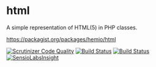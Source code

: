html
====

A simple representation of HTML(5) in PHP classes.

https://packagist.org/packages/hemio/html

[![Scrutinizer Code Quality](https://scrutinizer-ci.com/g/qua-bla/html/badges/quality-score.png?b=master)](https://scrutinizer-ci.com/g/qua-bla/html/?branch=master) [![Build Status](https://scrutinizer-ci.com/g/qua-bla/html/badges/build.png?b=master)](https://scrutinizer-ci.com/g/qua-bla/html/build-status/master) [![Build Status](https://travis-ci.org/qua-bla/html.svg?branch=master)](https://travis-ci.org/qua-bla/html) [![SensioLabsInsight](https://insight.sensiolabs.com/projects/ff5af556-6e32-4776-9039-37af27fc322f/mini.png)](https://insight.sensiolabs.com/projects/ff5af556-6e32-4776-9039-37af27fc322f)
